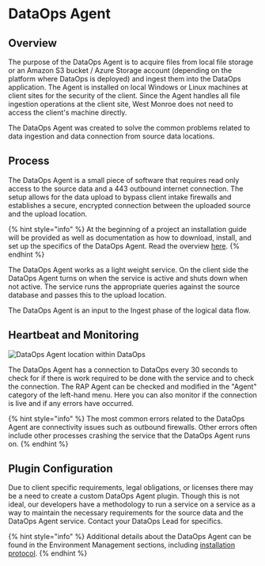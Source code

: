 # DataOps Agent

## Overview

The purpose of the DataOps Agent is to acquire files from local file storage or an Amazon S3 bucket / Azure Storage account \(depending on the platform where DataOps is deployed\) and ingest them into the DataOps application. The Agent is installed on local Windows or Linux machines at client sites for the security of the client. Since the Agent handles all file ingestion operations at the client site, West Monroe does not need to access the client's machine directly.

The DataOps Agent was created to solve the common problems related to data ingestion and data connection from source data locations.

## Process

The DataOps Agent is a small piece of software that requires read only access to the source data and a 443 outbound internet connection. The setup allows for the data upload to bypass client intake firewalls and establishes a secure, encrypted connection between the uploaded source and the upload location.

{% hint style="info" %}
At the beginning of a project an installation guide will be provided as well as documentation as how to download, install, and set up the specifics of the DataOps Agent. Read the overview [here](../deployment/installing-a-new-rap-agent.md).
{% endhint %}

The DataOps Agent works as a light weight service. On the client side the DataOps Agent turns on when the service is active and shuts down when not active. The service runs the appropriate queries against the source database and passes this to the upload location.

The DataOps Agent is an input to the Ingest phase of the logical data flow. 

## Heartbeat and Monitoring

![DataOps Agent location within DataOps](../.gitbook/assets/rap-agent-location.png)

The DataOps Agent has a connection to DataOps every 30 seconds to check for if there is work required to be done with the service and to check the connection. The RAP Agent can be checked and modified in the "Agent" category of the left-hand menu. Here you can also monitor if the connection is live and if any errors have occurred.

{% hint style="info" %}
The most common errors related to the DataOps Agent are connectivity issues such as outbound firewalls. Other errors often include other processes crashing the service that the DataOps Agent runs on.
{% endhint %}

## Plugin Configuration

Due to client specific requirements, legal obligations, or licenses there may be a need to create a custom DataOps Agent plugin. Though this is not ideal, our developers have a methodology to run a service on a service as a way to maintain the necessary requirements for the source data and the DataOps Agent service. Contact your DataOps Lead for specifics.

{% hint style="info" %}
Additional details about the DataOps Agent can be found in the Environment Management sections, including [installation protocol](../deployment/installing-a-new-rap-agent.md).
{% endhint %}

